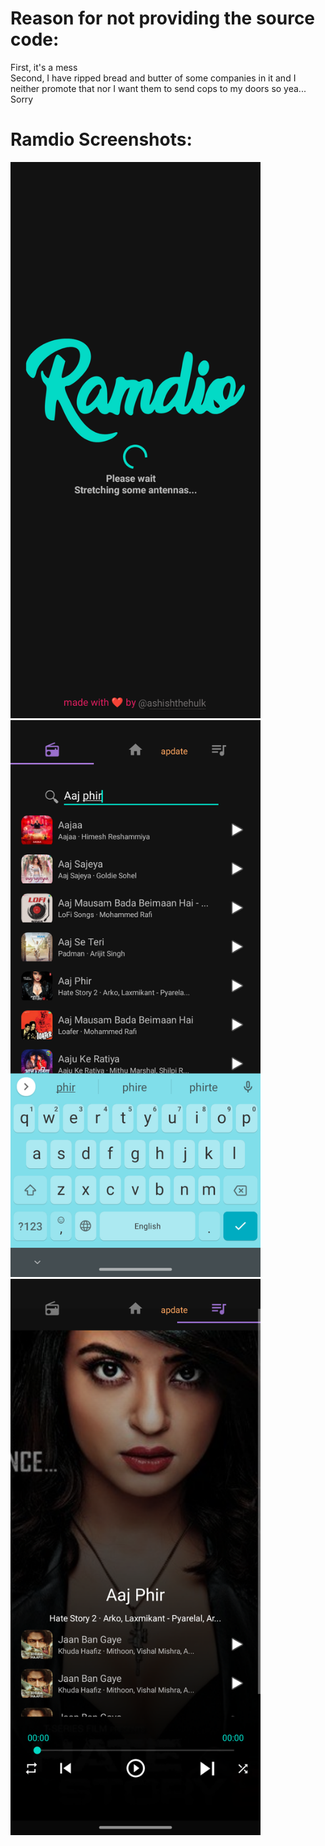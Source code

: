 
# Reason for not providing the source code:
First, it's a mess\
Second, I have ripped bread and butter of some companies in it and I neither promote that nor I want them to send cops to my doors so yea... Sorry

# Ramdio Screenshots:
<img src="screenshots/S1.png" width="400">\
<img src="screenshots/S2.png" width="400">\
<img src="screenshots/S3.png" width="400">
